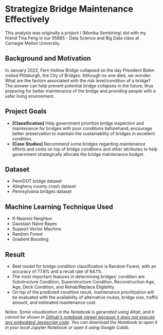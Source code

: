 # Strategize Bridge Maintenance Effectively
This analysis was originally a project I (Monika Sembiring) did with my friend Tina Feng in our 95885 - Data Science and Big Data class at Carnegie Mellon University. 

## Background and Motivation
In January 2022, Fern Hollow Bridge collapsed on the day President Biden visited Pittsburgh, the City of Bridges. Although no one died, we wonder: What are the factors associated with the risk level/condition of a bridge? The answer can help prevent potential bridge collapses in the future, thus preparing for better maintenance of the bridge and providing people with a safer living environment.

## Project Goals
* **[Classification]** Help government prioritize bridge inspection and maintenance for bridges with poor conditions beforehand; encourage better preservation to maintain the sustainability of bridges in excellent condition.
* **[Case Studies]** Recommend some bridges regarding maintenance efforts and costs on top of bridge conditions and other attributes to help government strategically allocate the bridge maintenance budget.

## Dataset
* PennDOT bridge dataset
* Allegheny county crash dataset
* Pennsylvania bridges dataset

## Machine Learning Technique Used
* K-Nearest Neighbor
* Gaussian Naive Bayes
* Support Vector Machine
* Random Forest
* Gradient Boosting

## Result
* Best model for bridge condition classification is Random Forest, with an accuracy of 77.8% and a recall rate of 64.1%.
* The most important features in determining bridges' condition are Substructure Condition, Superstructure Condition, Reconstruction Age, Age, Deck Condition, and Rehab/Replace Eligibility.
* On top of the predicted condition result, maintenance prioritization will be evaluated with the availability of alternative routes, bridge size, traffic amount, and estimated maintenance cost.

*Notes:
Some visualization in the Notebook is generated using Altair, and it cannot be shown in [Github's notebook viewer because it does not execute any embedded Javascript code](https://stackoverflow.com/questions/71346406/why-are-my-altair-data-visualizations-not-showing-up-in-github). You can download the Notebook to open it in your local Jupyter Notebook or open it using Google Colab.* 
